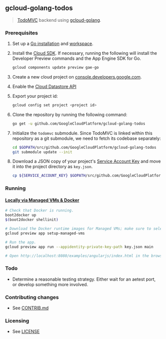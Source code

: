 ## gcloud-golang-todos

> [TodoMVC](http://todomvc.com) backend using [gcloud-golang](//github.com/GoogleCloudPlatform/gcloud-golang).


### Prerequisites

1. Set up a [Go installation](https://golang.org/doc/install) and [workspace](https://golang.org/doc/code.html).
1. Install the [Cloud SDK](https://cloud.google.com/sdk/). If necessary, running the following will install
the Developer Preview commands and the App Engine SDK for Go.

    ```sh
    gcloud components update preview gae-go
    ```

1. Create a new cloud project on [console.developers.google.com](https://console.developers.google.com).
1. Enable the [Cloud Datastore API](https://console.developers.google.com/project/gcloud-golang-todos/apiui/apiview/datastore/overview)
1. Export your project id:
    
    ```sh
    gcloud config set project <project id>
    ```

1. Clone the repository by running the following command:

    ```sh
    go get -u github.com/GoogleCloudPlatform/gcloud-golang-todos
    ```

1. Initialize the `todomvc` submodule. Since TodoMVC is linked within this repository as a git submodule, we need
to fetch its codebase separately:

    ```sh
    cd $GOPATH/src/github.com/GoogleCloudPlatform/gcloud-golang-todos
    git submodule update --init
    ```

1. Download a JSON copy of your project's [Service Account Key](https://console.developers.google.com/project/gcloud-golang-todos/apiui/credential) and move it into the project directory as `key.json`.

    ```sh
    cp ${SERVICE_ACCOUNT_KEY} $GOPATH/src/github.com/GoogleCloudPlatform/gcloud-golang-todos/key.json
    ```


### Running

#### [Locally via Managed VMs & Docker](https://developers.google.com/appengine/docs/managed-vms/)

```sh
# Check that Docker is running.
boot2docker up
$(boot2docker shellinit)

# Download the Docker runtime images for Managed VMs; make sure to select the Go runtime.
gcloud preview app setup-managed-vms

# Run the app.
gcloud preview app run --appidentity-private-key-path key.json main

# Open http://localhost:8080/examples/angularjs/index.html in the browser!
```

### Todo

* Determine a reasonable testing strategy. Either wait for an aetest port, or develop something more involved.

### Contributing changes

* See [CONTRIB.md](CONTRIB.md)


### Licensing

* See [LICENSE](LICENSE)
